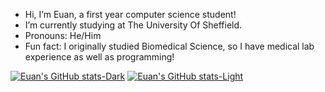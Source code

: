 - Hi, I’m Euan, a first year computer science student!
- I’m currently studying at The University Of Sheffield.
- Pronouns: He/Him
- Fun fact: I originally studied Biomedical Science, so I have medical lab experience as well as programming!

[![Euan's GitHub stats-Dark](https://github-readme-stats.vercel.app/api?username=euanajones&show_icons=true&theme=dark#gh-dark-mode-only)](https://github.com/anuraghazra/github-readme-stats#gh-dark-mode-only)
[![Euan's GitHub stats-Light](https://github-readme-stats.vercel.app/api?username=euanajones&show_icons=true&theme=default#gh-light-mode-only)](https://github.com/anuraghazra/github-readme-stats#gh-light-mode-only)
